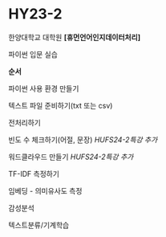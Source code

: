 # HY23-2
한양대학교 대학원 **[휴먼언어인지데이터처리]**

파이썬 입문 실습

**순서**

파이썬 사용 환경 만들기

텍스트 파일 준비하기(txt 또는 csv)

전처리하기

빈도 수 체크하기(어절, 문장) *HUFS24-2특강 추가*

워드클라우드 만들기 *HUFS24-2특강 추가*

TF-IDF 측정하기

임베딩 - 의미유사도 측정

감성분석

텍스트분류/기계학습
